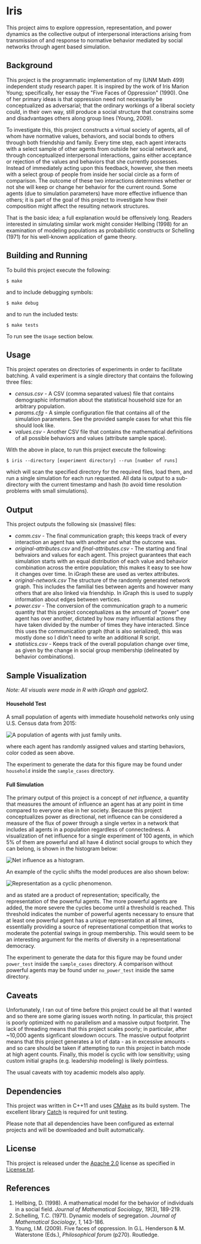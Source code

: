 Iris 
====

This project aims to explore oppression, representation, and power dynamics as 
the collective output of interpersonal interactions arising from transmission
 of and response to normative behavior mediated by social networks through 
 agent based simulation.


Background
----------
This project is the programmatic implementation of my (UNM Math 499) 
independent study research paper.  It is inspired by the work of Iris Marion 
Young; specifically, her essay the "Five Faces of Oppression" (1990).  One of 
her primary ideas is that oppression need not necessarily be conceptualized as 
adversarial; that the ordinary workings of a liberal society could, in their 
own way, still produce a social structure that constrains some and 
disadvantages others along group lines (Young, 2009).

To investigate this, this project constructs a virtual society of agents, all
of whom have normative values, behaviors, and social bonds to others 
through both friendship and family.  Every time step, each agent interacts 
with a select sample of other agents from outside her social network and, 
through conceptualized interpersonal interactions, gains either acceptance or 
rejection of the values and behaviors that she currently possesses.  Instead of 
immediately acting upon this feedback, however, she then meets with a 
select group of people from inside her social circle as a form of 
comparison.  The outcome of these two interactions determines whether or not 
she will keep or change her behavior for the current round.  Some 
agents (due to simulation parameters) have more effective influence than 
others; it is part of the goal of this project to investigate how their 
composition might affect the resulting network structures.

That is the basic idea; a full explanation would be offensively long.  Readers 
interested in simulating similar work might consider Hellbing (1998) for an 
examination of modeling populations as probabilistic constructs or Schelling 
(1971) for his well-known application of game theory.

Building and Running
--------------------
To build this project execute the following:
```shell
$ make
```
and to include debugging symbols:
```shell
$ make debug
```
and to run the included tests:
```shell
$ make tests
```
To run see the `Usage` section below.

Usage
-----
This project operates on directories of experiments in order to facilitate 
batching.  A valid experiment is a single directory that contains the 
following three files:

 - *census.csv* - A CSV (comma separated values) file that contains 
 demographic information about the statistical household size for an 
 arbitrary population.
 - *params.cfg* - A simple configuration file that contains all of the 
 simulation parameters.  See the provided sample cases for what this file 
 should look like.
 - *values.csv* - Another CSV file that contains the mathematical definitions
  of all possible behaviors and values (attribute sample space).

With the above in place, to run this project execute the following:
```shell
$ iris --directory [experiment directory] --run [number of runs]
```
which will scan the specified directory for the required files, load them, 
and run a single simulation for each run requested.  All data is output to a 
sub-directory with the current timestamp and hash (to avoid time resolution 
problems with small simulations).

Output
------
This project outputs the following six (massive) files:

 - *comm.csv* - The final communication graph; this keeps track of every 
 interaction an agent has with another and what the outcome was.
 - *original-attributes.csv* and *final-attributes.csv* - The starting and 
 final behvaiors and values for each agent.  This project guarantees that 
 each simulation starts with an equal distribution of each value and behavior
  combination across the entire population; this makes it easy to see how it 
  changes over time.  In iGraph these are used as vertex attributes.
 - *original-network.csv* The structure of the randomly generated network 
 graph.  This includes the familial ties between agents and however many 
 others that are also linked via friendship.  In iGraph this is used to 
 supply information about edges between vertices.
 - *power.csv* - The conversion of the communication graph to a numeric 
 quantity that this project conceptualizes as the amount of "power" one agent
  has over another, dictated by how many influential actions they have taken 
  divided by the number of times they have interacted.  Since this uses the 
  communication graph (that is also serialized), this was mostly done so I 
  didn't need to write an additional R script.
 - *statistics.csv* - Keeps track of the overall population change over time,
  as given by the change in social group membership (delineated by behavior 
  combinations).

Sample Visualization
--------
*Note: All visuals were made in R with iGraph and ggplot2.*

#### Household Test
A small population of agents with immediate household networks 
only using U.S. Census data from 2015:

![A population of agents with just family units.](screenshots/family_units.png)

where each agent has randomly assigned values and starting behaviors, color 
coded 
as seen above.

The experiment to generate the data for this figure may be 
found under `household` inside the `sample_cases` directory.

#### Full Simulation
The primary output of this project is a concept of *net influence*, a 
quantity that measures the amount of influence an agent has at any point in 
time compared to everyone else in her society.  Because this project 
conceptualizes power as directional, net influence can be considered a 
measure of the flux of power through a single vertex in a network that 
includes all agents in a population regardless of connectedness.  A 
visualization of net influence for a single experiment of 100 agents, in 
which 5% of them are powerful and all have 4 distinct social groups to which 
they can belong, is shown in the histogram below:
 
 ![Net influence as a histogram.](screenshots/net_influence.png)  

An example of the cyclic shifts the model produces are also shown below:

![Representation as a cyclic phenomenon.](screenshots/cyclic_plot.png)

and as stated are a product of representation; specifically, the 
representation of the powerful agents.  The more powerful agents are 
added, the more severe the cycles become until a threshold is reached.  This 
threshold indicates the number of powerful agents necessary to ensure that 
at least one powerful agent has a unique representation at all times, 
essentially providing a source of representational competition that works to 
moderate the potential swings in group membership.  This would seem to be an 
interesting argument for the merits of diversity in a representational 
democracy.

The experiment to generate the data for this figure may be 
found under `power_test` inside the `sample_cases` directory.  A comparison 
without powerful agents may be found under `no_power_test` inside the same 
directory.

Caveats
-------
Unfortunately, I ran out of time before this project could be all that I 
wanted and so there are some glaring issues worth noting.  In particular, 
this project is poorly optimized with no parallelism and a massive output 
footprint.  The lack of threading means that this project scales poorly; in 
particular, after ~10,000 agents signficant slowdown occurs.  The massive 
output footprint means that this project generates a lot of data - as in 
excessive amounts - and so care should be taken if attempting to run this 
project in batch mode at high agent counts.  Finally, this model is cyclic 
with low sensitivity; using custom initial graphs (e.g. leadership modeling) is 
likely pointless.

The usual caveats with toy academic models also apply.

Dependencies
------------
This project was written in C++11 and uses [CMake](https://cmake.org/) as its
 build system.  The excellent library [Catch](https://github.com/philsquared/Catch)
 is required for unit testing.

Please note that all dependencies have been configured as external projects 
and will be downloaded and built automatically.

License
-------
This project is released under the [Apache
2.0](https://www.apache.org/licenses/LICENSE-2.0) license as specified in [License.txt](License.txt).

References
----------
1. Hellbing, D. (1998). A mathematical model for the behavior of individuals 
in a social field. *Journal of Mathematical Sociology*, *19*(3), 189-219.
2. Schelling, T.C. (1971). Dynamic models of segregation. *Journal of 
Mathematical Sociology*, *1*, 143-186.
3. Young, I.M. (2009). Five faces of oppression. In G.L. Henderson & M. 
Waterstone (Eds.), *Philosophical forum* (p270). Routledge.